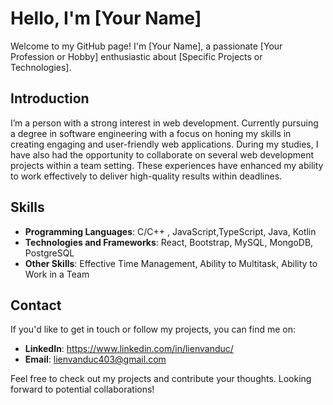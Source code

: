 # Hello, I'm [Your Name]

Welcome to my GitHub page! I'm [Your Name], a passionate [Your Profession or Hobby] enthusiastic about [Specific Projects or Technologies].

## Introduction

I’m a person with a strong interest in web development. Currently pursuing a degree in software 
engineering with a focus on honing my skills in creating engaging and user-friendly web applications.
During my studies, I have also had the opportunity to collaborate on several web development projects 
within a team setting. These experiences have enhanced my ability to work effectively to deliver high-quality results within deadlines. 

## Skills

- **Programming Languages**: C/C++ , JavaScript,TypeScript, Java, Kotlin 
- **Technologies and Frameworks**: React, Bootstrap, MySQL, MongoDB, PostgreSQL
- **Other Skills**: Effective Time Management, Ability to Multitask, Ability to Work in a Team   

## Contact

If you'd like to get in touch or follow my projects, you can find me on:

- **LinkedIn**: https://www.linkedin.com/in/lienvanduc/
- **Email**: lienvanduc403@gmail.com


Feel free to check out my projects and contribute your thoughts. Looking forward to potential collaborations!
